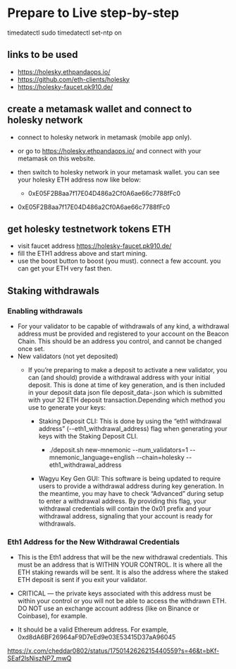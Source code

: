 # Prepare to Live step-by-step

timedatectl
sudo timedatectl set-ntp on

## links to be used
  - https://holesky.ethpandaops.io/
  - https://github.com/eth-clients/holesky
  - https://holesky-faucet.pk910.de/

## create a metamask wallet and connect to holesky network
  - connect to holesky network in metamask (mobile app only).
  - or go to https://holesky.ethpandaops.io/ and connect with your metamask on this website.
  - then switch to holesky network in your metamask wallet. you can see your holesky ETH address now like below:
    - 0xE05F2B8aa7f17E04D486a2Cf0A6ae66c7788fFc0

  - 0xE05F2B8aa7f17E04D486a2Cf0A6ae66c7788fFc0

## get holesky testnetwork tokens ETH
  - visit faucet address https://holesky-faucet.pk910.de/
  - fill the ETH1 address above and start mining.
  - use the boost button to boost (you must). connect a few account. you can get your ETH very fast then.

## Staking withdrawals

### Enabling withdrawals
  - For your validator to be capable of withdrawals of any kind, a withdrawal address must be provided and registered to your account on the Beacon Chain. This should be an address you control, and cannot be changed once set.
  - New validators (not yet deposited)
    - If you’re preparing to make a deposit to activate a new validator, you can (and should) provide a withdrawal address with your initial deposit. This is done at time of key generation, and is then included in your deposit data json file deposit_data-<timestamp>.json which is submitted with your 32 ETH deposit transaction.Depending which method you use to generate your keys:

      - Staking Deposit CLI: This is done by using the “eth1 withdrawal address” (--eth1_withdrawal_address) flag when generating your keys with the Staking Deposit CLI.
          - ./deposit.sh new-mnemonic --num_validators=1 --mnemonic_language=english --chain=holesky --eth1_withdrawal_address
        
      - Wagyu Key Gen GUI: This software is being updated to require users to provide a withdrawal address during key generation. In the meantime, you may have to check “Advanced” during setup to enter a withdrawal address. By providing this flag, your withdrawal credentials will contain the 0x01 prefix and your withdrawal address, signaling that your account is ready for withdrawals.  

### Eth1 Address for the New Withdrawal Credentials
  - This is the Eth1 address that will be the new withdrawal credentials. This must be an address that is WITHIN YOUR CONTROL. It is where all the ETH staking rewards will be sent. It is also the address where the staked ETH deposit is sent if you exit your validator.

  - CRITICAL — the private keys associated with this address must be within your control or you will not be able to access the withdrawn ETH. DO NOT use an exchange account address (like on Binance or Coinbase), for example.

  - It should be a valid Ethereum address. For example, 0xd8dA6BF26964aF9D7eEd9e03E53415D37aA96045



https://x.com/cheddar0802/status/1750142626215440559?s=46&t=bKf-SEaf2lsNiszNP7_mwQ
